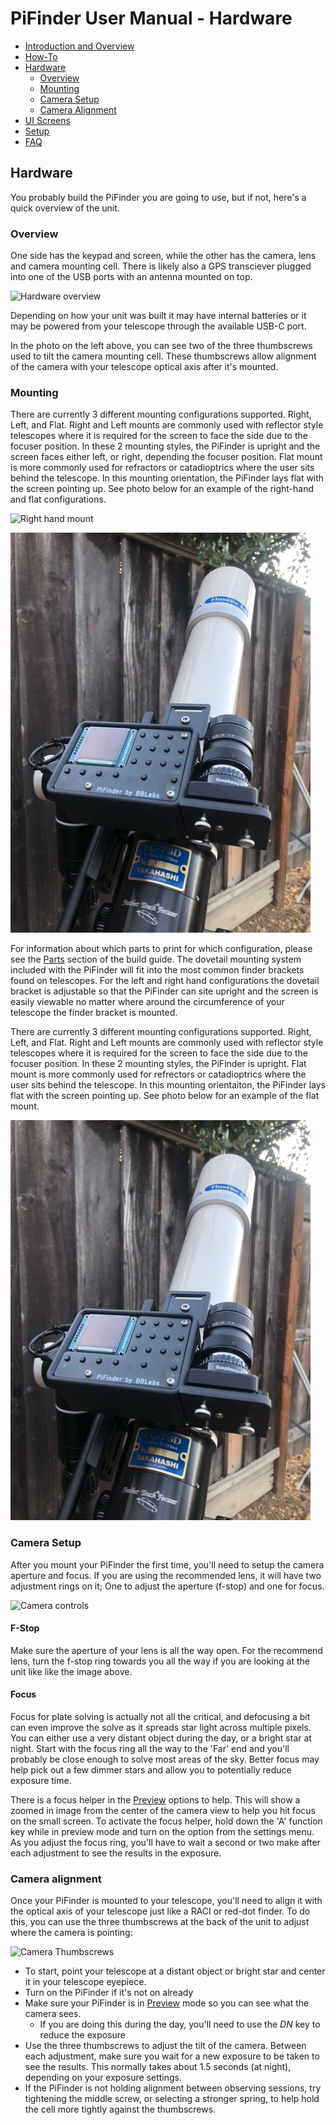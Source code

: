# PiFinder User Manual - Hardware

- [Introduction and Overview](user_guide.md#introduction-and-overview)
- [How-To](user_guide_howto.md)
- [Hardware](#hardware)
  * [Overview](#overview) 
  * [Mounting](#mounting) 
  * [Camera Setup](#camera-setup) 
  * [Camera Alignment](#camera-alignment) 
- [UI Screens](user_guide_ui.md)
- [Setup](user_guide_setup.md)
- [FAQ](user_guide_faq.md)

## Hardware
You probably build the PiFinder you are going to use, but if not, here's a quick overview of the unit. 

### Overview
One side has the keypad and screen, while the other has the camera, lens and camera mounting cell.  There is likely also a GPS transciever plugged into one of the USB ports with an antenna mounted on top.  

![Hardware overview](../images/hardware_overview.png)

Depending on how your unit was built it may have internal batteries or it may be powered from your telescope through the available USB-C port.

In the photo on the left above, you can see two of the three thumbscrews used to tilt the camera mounting cell.  These thumbscrews allow alignment of the camera with your telescope optical axis after it's mounted.

### Mounting
There are currently 3 different mounting configurations supported. Right, Left, and Flat. Right and Left mounts are commonly used with reflector style telescopes where it is required for the screen to face the side due to the focuser position.  In these 2 mounting styles, the PiFinder is upright and the screen faces either left, or right, depending the focuser position. Flat mount is more commonly used for refractors or catadioptrics where the user sits behind the telescope. In this mounting orientation, the PiFinder lays flat with the screen pointing up. See photo below for an example of the right-hand and flat configurations.

![Right hand mount](../images/PiFinder_on_scope.jpg)

![Flat mount](../images/flat_mount.png)

For information about which parts to print for which configuration, please see the [Parts](build_guide_parts.md) section of the build guide.  The dovetail mounting system included with the PiFinder will fit into the most common finder brackets found on telescopes.  For the left and right hand configurations the dovetail bracket is adjustable so that the PiFinder can site upright and the screen is easily viewable no matter where around the circumference of your telescope the finder bracket is mounted.

There are currently 3 different mounting configurations supported. Right, Left, and Flat. Right and Left mounts are commonly used with reflector style telescopes where it is required for the screen to face the side due to the focuser position. In these 2 mounting styles, the PiFinder is upright. Flat mount is more commonly used for refrectors or catadioptrics where the user sits behind the telescope. In this mounting orientaiton, the PiFinder lays flat with the screen pointing up. See photo below for an example of the flat mount.

![Flat mount](../images/flat_mount.png)

### Camera Setup
After you mount your PiFinder the first time, you'll need to setup the camera aperture and focus.
If you are using the recommended lens, it will have two adjustment rings on it; One to adjust the aperture (f-stop) and one for focus.

![Camera controls](../images/user_guide/camera_controls.png)

#### F-Stop
Make sure the aperture of your lens is all the way open.  For the recommend lens, turn the f-stop ring towards you all the way if you are looking at the unit like like the image above.

#### Focus
Focus for plate solving is actually not all the critical, and defocusing a bit can even improve the solve as it spreads star light across multiple pixels.  You can either use a very distant object during the day, or a bright star at night.  Start with the focus ring all the way to the 'Far' end and you'll probably be close enough to solve most areas of the sky.  Better focus may help pick out a few dimmer stars and allow you to potentially reduce exposure time.

There is a focus helper in the [Preview](#preview) options to help.  This will show a zoomed in image from the center of the camera view to help you hit focus on the small screen.
To activate the focus helper, hold down the 'A' function key while in preview mode and turn on the option from the settings menu.  As you adjust the focus ring, you'll have to wait a second or two make after each adjustment to see the results in the exposure.


### Camera alignment
Once your PiFinder is mounted to your telescope, you'll need to align it with the optical axis of your telescope just like a RACI or red-dot finder.   To do this, you can use the three thumbscrews at the back of the unit to adjust where the camera is pointing:

![Camera Thumbscrews](../images/camera_thumbscrews.png)

* To start, point your telescope at a distant object or bright star and center it in your telescope eyepiece.  
* Turn on the PiFinder if it's not on already
* Make sure your PiFinder is in [Preview](#preview) mode so you can see what the camera sees.
  * If you are doing this during the day, you'll need to use the _DN_ key to reduce the exposure
* Use the three thumbscrews to adjust the tilt of the camera.  Between each adjustment, make sure you wait for a new exposure to be taken to see the results.  This normally takes about 1.5 seconds (at night), depending on your exposure settings.
* If the PiFinder is not holding alignment between observing sessions, try tightening the middle screw, or selecting a stronger spring, to help hold the cell more tightly against the thumbscrews. 

